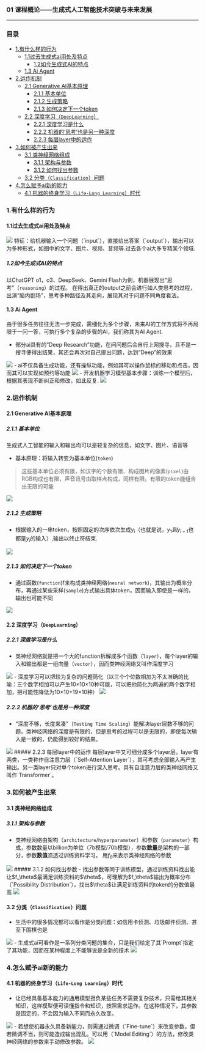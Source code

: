 ### 01 课程概论——生成式人工智能技术突破与未来发展
***
### 目录
- [1.有什么样的行为](#1有什么样的行为)
  - [1.1过去生成式ai用处及特点](#11过去生成式ai用处及特点)
    - [1.2如今生成式AI的特点](#12如今生成式ai的特点)
  - [1.3 Ai Agent](#13-ai-agent)
- [2.运作机制](#2运作机制)
  - [2.1 Generative AI基本原理](#21-generative-ai基本原理)
    - [2.1.1 基本单位](#211-基本单位)
    - [2.1.2 生成策略](#212-生成策略)
    - [2.1.3 如何决定下一个token](#213-如何决定下一个token)
  - [2.2 深度学习（`DeepLearning`）](#22-深度学习deeplearning)
    - [2.2.1 深度学习是什么](#221-深度学习是什么)
    - [2.2.2 机器的‘思考’也是另一种深度](#222-机器的思考也是另一种深度)
    - [2.2.3 每层layer中的运作](#223-每层layer中的运作)
- [3.如何被产生出来](#3如何被产生出来)
  - [3.1 类神经网络组成](#31-类神经网络组成)
    - [3.1.1 架构与参数](#311-架构与参数)
    - [3.1.2 如何找出参数](#312-如何找出参数)
  - [3.2 分类（`Classification`）问题](#32-分类classification问题)
- [4.怎么赋予ai新的能力](#4怎么赋予ai新的能力)
  - [4.1 机器的终身学习（`Life-Long Learning`）时代](#41-机器的终身学习life-long-learning时代)
  
### 1.有什么样的行为
#### 1.1过去生成式ai用处及特点
<img src="https://i-blog.csdnimg.cn/direct/bb96899003f0430da0a42f600a5e5959.png">
特征：给机器输入一个问题（`input`），直接给出答案（`output`），输出可以为多种形式，如图中的文字、图片、视频、音频等.过去各个ai大多专精某个领域.

##### 1.2如今生成式AI的特点
以ChatGPT o1，o3、DeepSeek、Gemini Flash为例，机器展现出“思考”（`reasoning`）的过程。 在得出真正的output之前会进行如人类思考的过程，出演“脑内剧场”，思考多种路径及其走向，展现其对于问题不同角度看法。
#### 1.3 Ai Agent
由于很多任务往往无法一步完成，需细化为多个步骤，未来AI的工作方式将不再局限于一问一答，可执行多个复杂的步骤的AI，我们称其为AI Agent.
- 部分ai具有的“Deep Research”功能，在问问题后会自行上网搜寻，且不是一搜寻便得出结果，其还会再次对自己提出问题，达到“Deep”的效果
<img src="https://i-blog.csdnimg.cn/direct/726a500f6cf047c9845caab8feba6a3e.png">
- ai不仅具备生成功能，还有操纵功能，例如其可以操作鼠标的移动和点击，因而其可以实现如预约等功能
<img src="https://i-blog.csdnimg.cn/direct/1ce316fd69ac4fbeaea9570db1988b7f.png">
- 开发机器学习模型基本步骤：训练一个模型后，根据其表现不断纠正和修改，如此反复.
<img src="https://i-blog.csdnimg.cn/direct/422e5de3d9c7450b88492681ecf2b734.png">

### 2.运作机制
#### 2.1 Generative AI基本原理 
##### 2.1.1 基本单位
生成式人工智能的输入和输出均可以是较复杂的信息，如文字、图片、语音等
- 基本原理：将输入转变为基本单位(`token`)
>这些基本单位必须有限，如汉字的个数有限、构成图片的像素(`pixel`)由RGB构成也有限，声音讯号由取样点构成，同样有限。有限的token能组合出无限的可能 

<img src="https://i-blog.csdnimg.cn/direct/4f413f449aac4ee391cd6dad0f48f260.png">

##### 2.1.2 生成策略
- 根据输入的一串token，按照固定的次序依次生成$y_i$（也就是说，$y_1到y_{i-1}$也都是$y_i$的输入）,输出以终止符结束.
<img src="https://i-blog.csdnimg.cn/direct/8234dc99d30a4ae58e41f635313abd44.png"> 

##### 2.1.3 如何决定下一个token
- 通过函数(`function`)f来构成类神经网络(`neural network`)，其输出为概率分布，再通过某些采样(`sample`)方式输出具体token，因而输入即使是一样的，输出也可能不同
<img src="https://i-blog.csdnimg.cn/direct/6df3458950e84639b6e679a158631ac8.png">

#### 2.2 深度学习（`DeepLearning`）
##### 2.2.1 深度学习是什么
- 类神经网络就是把一个大的function拆解成多个函数（`layer`），每个layer的输入和输出都是一组向量（`vector`），因而类神经网络又叫作深度学习
<img src="https://i-blog.csdnimg.cn/direct/d3400083c2f743ddb26f0abfb2b38ee0.png">
- 深度学习可以把较为复杂的问题简化（以三个个位数相加为不太准确的比喻：三个数字相加可以产生10×10×10种可能，可以把他简化为两遍的两个数字相加，把可能性降低为10×10+19×10种）
<img src="https://i-blog.csdnimg.cn/direct/62eaa4d176b240e1bcaea7758d8d704e.png">

##### 2.2.2 机器的‘思考’也是另一种深度
- “深度不够，长度来凑”（`Testing Time Scaling`）能解决layer层数不够的问题。类神经网络的深度是有限的，但是思考的过程可以是无限的，即使每次输入是一致的，仍能得到较好的结果。
<img src="https://i-blog.csdnimg.cn/direct/1d8c3842032d434b9568da7e6281931c.png">
##### 2.2.3 每层layer中的运作
每层layer中又可细分成多个layer层。layer有两类，一类称作自注意力层（`Self-Attention Layer`），其可考虑全部输入再产生输出。另一类layer只对单个token进行深入思考。具有自注意力层的类神经网络又叫作`Transformer`。

### 3.如何被产生出来
#### 3.1 类神经网络组成
##### 3.1.1 架构与参数
- 类神经网络由架构（`architecture`/`hyperparameter`）和参数（`parameter`）构成，参数数量以billion为单位（7b模型/70b模型），参数**数量**是架构的一部分，参数**数值**须透过训练资料学习。 用$f_\theta$来表示类神经网络的参数
<img src="https://i-blog.csdnimg.cn/direct/b5be1a0b0b1346f3a8cf8cda5e8d42c1.png">
##### 3.1.2 如何找出参数
- 找出参数等同于训练模型，通过训练资料找出能让$f_\theta$最满足训练资料的$\theta$，可理解为$f_\theta$输出为概率分布（`Possibility Distribution`），找出$\theta$让满足训练资料的token的分数值最高
<img src="https://i-blog.csdnimg.cn/direct/53e7299305b5484396c4b41d191fa709.png">

#### 3.2 分类（`Classification`）问题
- 生活中的很多情况都可以看作是分类问题：如信用卡侦测、垃圾邮件侦测、甚至下围棋也是
<img src="https://i-blog.csdnimg.cn/direct/d945ed7c6a6c4c20a4c84071be8faf62.png">
- 生成式ai可看作是一系列分类问题的集合，只是我们给定了其`Prompt`指定了其功能，因而在某种程度上不能够说是全新的技术
<img src="https://i-blog.csdnimg.cn/direct/0dd3c25a716840a2bc988d5b8fd09353.png">

### 4.怎么赋予ai新的能力
#### 4.1 机器的终身学习（`Life-Long Learning`）时代
- 让已经具备基本能力的通用模型担负某些任务不需要复杂技术，只需给其相关知识，这样模型便可读懂指令和知识，按照需求运作。在这种情况下，其参数是固定的，不会因为输入不同而永久改变。
<img src="https://i-blog.csdnimg.cn/direct/97af6efb238e4d39827dca7f3c6581b2.png">
- 若想使机器永久具备新能力，则需通过微调（`Fine-tune`）来改变参数，但若微调不当，则可能造成输出混乱。可以用（`Model Editing`）的方法，修改类神经网络的参数来手动修改参数。
<img src="https://i-blog.csdnimg.cn/direct/fed1fa5be31844eebd8529ce2666b961.png">

